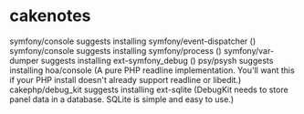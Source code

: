 # cakenotes

symfony/console suggests installing symfony/event-dispatcher ()
symfony/console suggests installing symfony/process ()
symfony/var-dumper suggests installing ext-symfony_debug ()
psy/psysh suggests installing hoa/console (A pure PHP readline implementation. You'll want this if your PHP install doesn't already support readline or libedit.)
cakephp/debug_kit suggests installing ext-sqlite (DebugKit needs to store panel data in a database. SQLite is simple and easy to use.)
